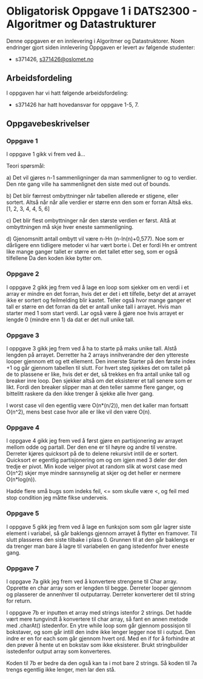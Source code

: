 
# Obligatorisk Oppgave 1 i DATS2300 - Algoritmer og Datastrukturer

Denne oppgaven er en innlevering i Algoritmer og Datastruktorer.
Noen endringer gjort siden innlevering
Oppgaven er levert av følgende studenter:

* s371426, s371426@oslomet.no

## Arbeidsfordeling

I oppgaven har vi hatt følgende arbeidsfordeling:

* s371426 har hatt hovedansvar for oppgave 1-5, 7.


## Oppgavebeskrivelser

### Oppgave 1

I oppgave 1 gikk vi frem ved å...

Teori spørsmål:

a) Det vil gjøres n-1 sammenligninger da man sammenligner to og to verdier. 
Den nte gang ville ha sammenlignet den siste med out of bounds.

b) Det blir færrest ombyttninger når tabellen allerede er stigene, eller sortert. Altså når når alle verdier er større 
enn den som er forran Altså eks. [1, 2, 3, 4, 4, 5, 6]

c) Det blir flest ombyttninger når den største verdien er først. Altå at ombyttningen må skje hver eneste sammenligning.

d) Gjenomsnitt antall ombytt vil være n-Hn (n-ln(n)+0,577). Noe som er dårligere enn tidligere metoder vi har vært 
borte i. Det er fordi Hn er omtrent like mange ganger tallet er større en det tallet etter seg, som er også tilfellene
Da den koden ikke bytter om.

### Oppgave 2

I oppgave 2 gikk jeg frem ved å lage en loop som sjekker om en verdi i et array er mindre en det forran, hvis det er 
det i ett tilfelle, betyr det at arrayet ikke er sortert og feilmelding blir kastet. Teller også hvor mange ganger et 
tall er større en det forran da det er antall unike tall i arrayet. Hvis man starter med 1 som start verdi.
Lar også være å gjøre noe hvis arrayet er lengde 0 (mindre enn 1) da dat er det null unike tall.

### Oppgave 3

I oppgave 3 gikk jeg frem ved å ha to starte på maks unike tall. Alstå lengden på arrayet. Derretter ha 2 arrays 
innihverandre der den yttereste looper gjennom ett og ett ellement. Den innerste Starter på den første index +1 og går 
gjennom tabellen til slutt. For hvert steg sjekkes det om tallet på de to plassene er like, hvis det er det, så trekkes 
en fra antall unike tall og breaker inre loop. Den sjekker altså om det eksisterer et tall senere som er likt. Fordi den 
breaker slipper man at den teller samme flere ganger, og bittelitt raskere da den ikke trenger å sjekke alle hver gang.

I worst case vil den egentlig være O(n*(n/2)), men det kaller man fortsatt O(n^2), mens best case hvor alle er like 
vil den være O(n).

### Oppgave 4

I oppgave 4 gikk jeg frem ved å først gjøre en partisjonering av arrayet mellom odde og partall. Der den ene er til 
høyre og andre til venstre. Derreter kjøres quicksort på de to delene rekursivt intill de er sortert. Quicksort er 
egentlig partisjonering om og om igjen med 3 deler der den tredje er pivot. Min kode velger pivot at random slik at 
worst case med O(n^2) skjer mye mindre sannsynelig at skjer og det heller er nermere O(n*log(n)).

Hadde flere små bugs som indeks feil, <= som skulle være <, og feil med stop condition jeg måtte fikse underveis.

### Oppgave 5

I oppgave 5 gikk jeg frem ved å lage en funksjon som som går lagrer siste element i variabel, så går 
baklengs gjennom arrayet å flytter en framover. Til slutt plasseres den siste tilbake i plass 0.
Grunnen til at den går baklengs er da trenger man bare å lagre til variabelen en gang istedenfor hver eneste gang.

### Oppgave 7

I oppgave 7a gikk jeg frem ved å konvertere strengene til Char array. Opprette en char array som er lengden til begge.
Derreter looper gjennom og plasserer de annenhver til outputarray. Derreter konverterer det til string for return.

I oppgave 7b er inputten et array med strings istenfor 2 strings. Det hadde vært mere tungvindt å konvertere til char 
array, så fant en annen metode med .charAt() istedenfor. En ytre while loop som går gjennom possisjon til bokstaver, 
og som går intill den indre ikke lenger legger noe til i output. Den indre er en for each som går gjennom hvert ord.
Med en if for å forhindre at den prøver å hente ut en bokstav som ikke eksisterer. Brukt stringbuilder isstedenfor 
output array som konverteres.


Koden til 7b er bedre da den også kan ta i mot bare 2 strings. Så koden til 7a trengs egentlig ikke lenger, 
men lar den stå.